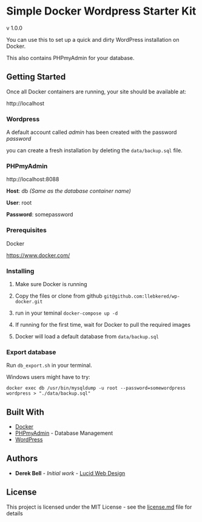 # Simple Docker Wordpress Starter Kit

v 1.0.0

You can use this to set up a quick and dirty WordPress installation on Docker. 

This also contains PHPmyAdmin for your database.

## Getting Started


Once all Docker containers are running, your site should be available at:

http://localhost

### Wordpress

A default account called *admin* has been created with the password *password*

you can create a fresh installation by deleting the ``data/backup.sql`` file.

### PHPmyAdmin

http://localhost:8088

**Host**: db  *(Same as the database container name)*

**User**: root

**Password**: somepassword


### Prerequisites

Docker 

https://www.docker.com/



### Installing

1. Make sure Docker is running

2. Copy the files or clone from github `` git@github.com:llebkered/wp-docker.git ``

3. run in your teminal `` docker-compose up -d ``

4. If running for the first time, wait for Docker to pull the required images

5. Docker will load a default database from ``data/backup.sql``

### Export database

Run ``db_export.sh`` in your terminal.

Windows users might have to try:

 `` docker exec db /usr/bin/mysqldump -u root --password=somewordpress wordpress > "./data/backup.sql" ``



## Built With

* [Docker](http://docker.com/) 
* [PHPmyAdmin](https://www.phpmyadmin.net/) - Database Management
* [WordPress](https://wordpress.org/) 

## Authors

* **Derek Bell** - *Initial work* - [Lucid Web Design](https://lucid.com.au)


## License

This project is licensed under the MIT License - see the [license.md](license.md) file for details



